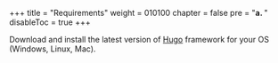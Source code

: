 +++
title = "Requirements"
weight = 010100
chapter = false
pre = "<b>a. </b>"
disableToc = true
+++

Download and install the latest version of [Hugo](https://gohugo.io/getting-started/installing/) framework for your OS (Windows, Linux, Mac).
